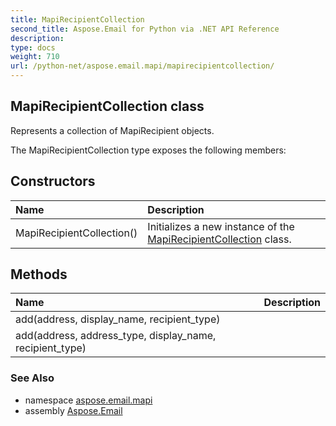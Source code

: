 ```yaml
---
title: MapiRecipientCollection
second_title: Aspose.Email for Python via .NET API Reference
description: 
type: docs
weight: 710
url: /python-net/aspose.email.mapi/mapirecipientcollection/
---
```


## MapiRecipientCollection class

Represents a collection of MapiRecipient objects.

The MapiRecipientCollection type exposes the following members:
## Constructors
| Name | Description |
| :- | :- |
|MapiRecipientCollection()|Initializes a new instance of the [MapiRecipientCollection](/email/python-net/aspose.email.mapi/mapirecipientcollection/) class.|
## Methods
| Name | Description |
| :- | :- |
|add(address, display_name, recipient_type)|  |
|add(address, address_type, display_name, recipient_type)|  |

### See Also

* namespace [aspose.email.mapi](/email/python-net/aspose.email.mapi/)
* assembly [Aspose.Email](/email/python-net/)

